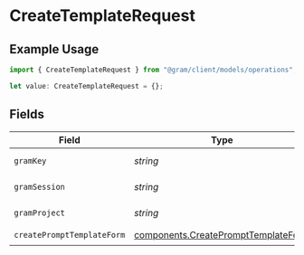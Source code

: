 # CreateTemplateRequest

## Example Usage

```typescript
import { CreateTemplateRequest } from "@gram/client/models/operations";

let value: CreateTemplateRequest = {};
```

## Fields

| Field                                                                                      | Type                                                                                       | Required                                                                                   | Description                                                                                |
| ------------------------------------------------------------------------------------------ | ------------------------------------------------------------------------------------------ | ------------------------------------------------------------------------------------------ | ------------------------------------------------------------------------------------------ |
| `gramKey`                                                                                  | *string*                                                                                   | :heavy_minus_sign:                                                                         | API Key header                                                                             |
| `gramSession`                                                                              | *string*                                                                                   | :heavy_minus_sign:                                                                         | Session header                                                                             |
| `gramProject`                                                                              | *string*                                                                                   | :heavy_minus_sign:                                                                         | project header                                                                             |
| `createPromptTemplateForm`                                                                 | [components.CreatePromptTemplateForm](../../models/components/createprompttemplateform.md) | :heavy_check_mark:                                                                         | N/A                                                                                        |